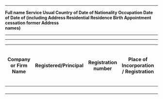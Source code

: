   -------------------------------------------------------------------------------------------------------------------------------
  **Full name   **Service     **Usual    **Country of  **Date of  **Nationality**   **Occupation**     **Date of      **Date of
   (including   Address**   Residential   Residence**   Birth**                                      Appointment**   cessation**
     former                  Address**                                                                              
    names)**                                                                                                        
  ------------ ----------- ------------- ------------- --------- ----------------- ---------------- --------------- -------------
                                                                                                                    

                                                                                                                    

                                                                                                                    

                                                                                                                    
  -------------------------------------------------------------------------------------------------------------------------------

<table>
<colgroup>
<col style="width: 10%" />
<col style="width: 10%" />
<col style="width: 11%" />
<col style="width: 10%" />
<col style="width: 7%" />
<col style="width: 10%" />
<col style="width: 11%" />
<col style="width: 9%" />
<col style="width: 10%" />
<col style="width: 8%" />
</colgroup>
<thead>
<tr>
<th style="text-align: center;"><strong>Company or Firm
Name</strong></th>
<th
style="text-align: center;"><strong>Registered/Principal</strong></th>
<th style="text-align: center;"><strong>Registration
number</strong></th>
<th style="text-align: center;"><strong>Place of Incorporation /
Registration</strong></th>
<th style="text-align: center;"><strong>Legal entity
structure</strong></th>
<th style="text-align: center;"><strong>Governing Law</strong></th>
<th style="text-align: center;"><p><strong>Date of______</strong></p>
<p><strong>Minute</strong></p></th>
<th style="text-align: center;"><strong>Date of Filing</strong></th>
<th style="text-align: center;"><p><strong>Date of Resignation or
______</strong></p>
<p><strong>Minute</strong></p></th>
<th style="text-align: center;"><strong>Date of Filing</strong></th>
</tr>
</thead>
<tbody>
<tr>
<td style="text-align: center;"></td>
<td style="text-align: center;"></td>
<td style="text-align: center;"></td>
<td style="text-align: center;"></td>
<td style="text-align: center;"></td>
<td style="text-align: center;"></td>
<td style="text-align: center;"></td>
<td style="text-align: center;"></td>
<td style="text-align: center;"></td>
<td style="text-align: center;"></td>
</tr>
<tr>
<td style="text-align: center;"></td>
<td style="text-align: center;"></td>
<td style="text-align: center;"></td>
<td style="text-align: center;"></td>
<td style="text-align: center;"></td>
<td style="text-align: center;"></td>
<td style="text-align: center;"></td>
<td style="text-align: center;"></td>
<td style="text-align: center;"></td>
<td style="text-align: center;"></td>
</tr>
<tr>
<td style="text-align: center;"></td>
<td style="text-align: center;"></td>
<td style="text-align: center;"></td>
<td style="text-align: center;"></td>
<td style="text-align: center;"></td>
<td style="text-align: center;"></td>
<td style="text-align: center;"></td>
<td style="text-align: center;"></td>
<td style="text-align: center;"></td>
<td style="text-align: center;"></td>
</tr>
<tr>
<td style="text-align: center;"></td>
<td style="text-align: center;"></td>
<td style="text-align: center;"></td>
<td style="text-align: center;"></td>
<td style="text-align: center;"></td>
<td style="text-align: center;"></td>
<td style="text-align: center;"></td>
<td style="text-align: center;"></td>
<td style="text-align: center;"></td>
<td style="text-align: center;"></td>
</tr>
</tbody>
</table>
